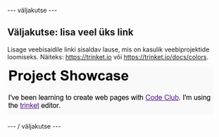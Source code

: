 \--- väljakutse \---

## Väljakutse: lisa veel üks link

Lisage veebisaidile linki sisaldav lause, mis on kasulik veebiprojektide loomiseks. Näiteks: <https://trinket.io> või <https://trinket.io/docs/colors>.

![ekraanipilt](images/showcase-link-challenge.png)

\--- / väljakutse \---